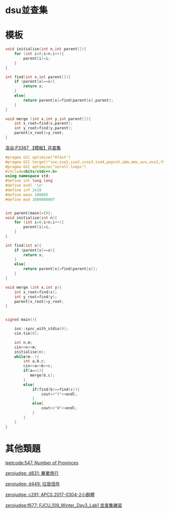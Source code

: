 dsu並查集
==

模板
==
```cpp
void initialise(int n,int parent[]){
    for (int i=0;i<n;i++){
        parent[i]=i;
    }
}

int find(int x,int parent[]){
    if (parent[x]==x){
        return x;
    }
    else{
        return parent[x]=find(parent[x],parent);
    }
}

void merge (int x,int y,int parent[]){
    int x_root=find(x,parent);
    int y_root=find(y,parent);
    parent[x_root]=y_root;   
}
```

[洛谷:P3367 【模板】并查集](https://www.luogu.com.cn/problem/P3367)
```cpp
#pragma GCC optimize("Ofast")
#pragma GCC target("sse,sse2,sse3,ssse3,sse4,popcnt,abm,mmx,avx,avx2,fma")
#pragma GCC optimize("unroll-loops")
#include<bits/stdc++.h>
using namespace std;
#define int long long
#define endl '\n'
#define inf 2e18
#define maxn 100005
#define mod 1000000007


int parent[maxn]={0};
void initialise(int n){
    for (int i=0;i<n;i++){
        parent[i]=i;
    }
}

int find(int x){
    if (parent[x]==x){
        return x;
    }
    else{
        return parent[x]=find(parent[x]);
    }
}

void merge (int x,int y){
    int x_root=find(x);
    int y_root=find(y);
    parent[x_root]=y_root;   
}


signed main(){

    ios::sync_with_stdio(0);
    cin.tie(0);

    int n,m;
    cin>>n>>m;
    initialise(n);
    while(m--){
        int a,b,c;
        cin>>a>>b>>c;
        if(a==1){
           merge(b,c);
        }
        else{
            if(find(b)==find(c)){
                cout<<"Y"<<endl;
            }
            else{
                cout<<"N"<<endl;
            }
        }
    }
}
```
 

其他類題
===
[leetcode:547. Number of Provinces](https://leetcode.com/problems/number-of-provinces/)

[zerojudge: d831: 畢業旅行](https://zerojudge.tw/ShowProblem?problemid=d831)

[zerojudge: d449: 垃圾信件](https://zerojudge.tw/ShowProblem?problemid=d449)

[zerojudge: c291: APCS 2017-0304-2小群體](https://zerojudge.tw/ShowProblem?problemid=c291)

[zerojudge:f677: FJCU_109_Winter_Day3_Lab1 並查集練習](https://zerojudge.tw/ShowProblem?problemid=f677)

